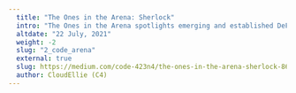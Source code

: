 ```yaml
---
  title: "The Ones in the Arena: Sherlock"
  intro: "The Ones in the Arena spotlights emerging and established DeFi projects and their founders, with an eye to celebrating and learning from them. The series’ name is inspired in part by Teddy Roosevelt’s famous quote, which has a central place Code4rena’s philosophy."
  altdate: "22 July, 2021"
  weight: -2
  slug: "2_code_arena"
  external: true
  slug: https://medium.com/code-423n4/the-ones-in-the-arena-sherlock-860512203bd9
  author: CloudEllie (C4)
---
```

